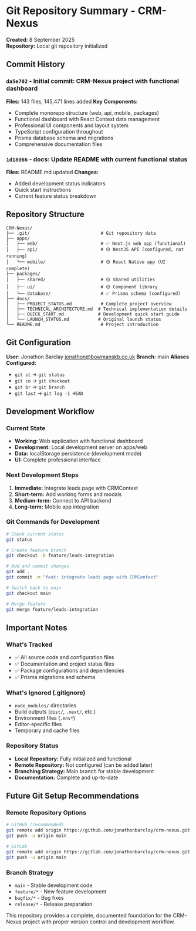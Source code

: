 # Git Repository Summary - CRM-Nexus
**Created:** 8 September 2025  
**Repository:** Local git repository initialized

## Commit History

### `da5e702` - Initial commit: CRM-Nexus project with functional dashboard
**Files:** 143 files, 145,471 lines added
**Key Components:**
- Complete monorepo structure (web, api, mobile, packages)
- Functional dashboard with React Context data management
- Professional UI components and layout system
- TypeScript configuration throughout
- Prisma database schema and migrations
- Comprehensive documentation files

### `1d18d66` - docs: Update README with current functional status
**Files:** README.md updated
**Changes:**
- Added development status indicators
- Quick start instructions
- Current feature status breakdown

## Repository Structure
```
CRM-Nexus/
├── .git/                           # Git repository data
├── apps/
│   ├── web/                        # ✅ Next.js web app (functional)
│   ├── api/                        # 🟡 NestJS API (configured, not running)
│   └── mobile/                     # 🟡 React Native app (UI complete)
├── packages/
│   ├── shared/                     # 🟡 Shared utilities
│   ├── ui/                         # 🟡 Component library
│   └── database/                   # ✅ Prisma schema (configured)
├── docs/
│   ├── PROJECT_STATUS.md           # Complete project overview
│   ├── TECHNICAL_ARCHITECTURE.md  # Technical implementation details
│   ├── QUICK_START.md             # Development quick start guide
│   └── LAUNCH_STATUS.md           # Original launch status
└── README.md                       # Project introduction
```

## Git Configuration
**User:** Jonathon Barclay <jonathon@bowmanskb.co.uk>
**Branch:** main
**Aliases Configured:**
- `git st` → `git status`
- `git co` → `git checkout`
- `git br` → `git branch`
- `git last` → `git log -1 HEAD`

## Development Workflow

### Current State
- **Working:** Web application with functional dashboard
- **Development:** Local development server on apps/web
- **Data:** localStorage persistence (development mode)
- **UI:** Complete professional interface

### Next Development Steps
1. **Immediate:** Integrate leads page with CRMContext
2. **Short-term:** Add working forms and modals
3. **Medium-term:** Connect to API backend
4. **Long-term:** Mobile app integration

### Git Commands for Development
```bash
# Check current status
git status

# Create feature branch
git checkout -b feature/leads-integration

# Add and commit changes
git add .
git commit -m "feat: integrate leads page with CRMContext"

# Switch back to main
git checkout main

# Merge feature
git merge feature/leads-integration
```

## Important Notes

### What's Tracked
- ✅ All source code and configuration files
- ✅ Documentation and project status files
- ✅ Package configurations and dependencies
- ✅ Prisma migrations and schema

### What's Ignored (.gitignore)
- `node_modules/` directories
- Build outputs (`dist/`, `.next/`, etc.)
- Environment files (`.env*`)
- Editor-specific files
- Temporary and cache files

### Repository Status
- **Local Repository:** Fully initialized and functional
- **Remote Repository:** Not configured (can be added later)
- **Branching Strategy:** Main branch for stable development
- **Documentation:** Complete and up-to-date

## Future Git Setup Recommendations

### Remote Repository Options
```bash
# GitHub (recommended)
git remote add origin https://github.com/jonathonbarclay/crm-nexus.git
git push -u origin main

# GitLab
git remote add origin https://gitlab.com/jonathonbarclay/crm-nexus.git
git push -u origin main
```

### Branch Strategy
- `main` - Stable development code
- `feature/*` - New feature development
- `bugfix/*` - Bug fixes
- `release/*` - Release preparation

This repository provides a complete, documented foundation for the CRM-Nexus project with proper version control and development workflow.
